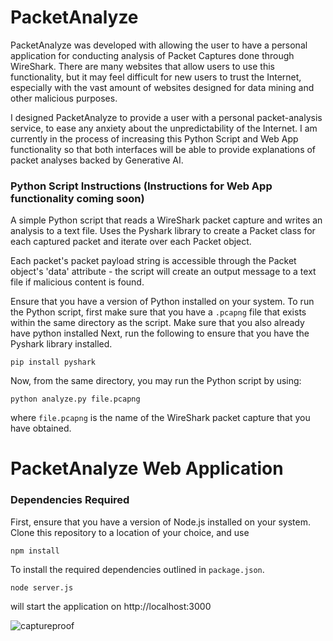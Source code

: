 # PacketAnalyze
PacketAnalyze was developed with allowing the user to have a personal application for 
conducting analysis of Packet Captures done through WireShark. There are many websites 
that allow users to use this functionality, but it may feel difficult for new users 
to trust the Internet, especially with the vast amount of websites designed for 
data mining and other malicious purposes.

I designed PacketAnalyze to provide a user with a personal packet-analysis service, 
to ease any anxiety about the unpredictability of the Internet. I am currently in the 
process of increasing this Python Script and Web App functionality so that both 
interfaces will be able to provide explanations of packet analyses backed by Generative AI.

### Python Script Instructions (Instructions for Web App functionality coming soon)
A simple Python script that reads a WireShark packet capture and writes an analysis to a text file.
Uses the Pyshark library to create a Packet class for each captured packet and iterate 
over each Packet object.

Each packet's packet payload string is accessible through the Packet object's 'data' 
attribute - the script will create an output message to a text file if malicious 
content is found.

Ensure that you have a version of Python installed on your system.
To run the Python script, first make sure that you have a ```.pcapng``` file that exists 
within the same directory as the script. Make sure that you also already have python 
installed Next, run the following to ensure that you have the Pyshark library installed.

```pip install pyshark```

Now, from the same directory, you may run the Python script by using: 

```python analyze.py file.pcapng```

where ```file.pcapng``` is the name of the WireShark packet capture that you have 
obtained.

# PacketAnalyze Web Application

### Dependencies Required
First, ensure that you have a version of Node.js installed on your system. Clone this 
repository to a location of your choice, and use

```npm install```

To install the required dependencies outlined in ```package.json```.

```node server.js```

will start the application on http://localhost:3000

![captureproof](https://github.com/isaiahglenncruz/PacketAnalyze/assets/72627685/e41ad3f8-1633-48b3-97af-35812d5c6b6b)

